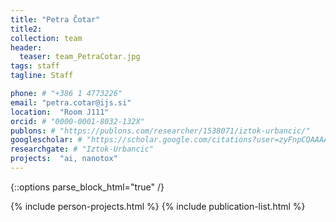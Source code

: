 ```yaml
---
title: "Petra Čotar"
title2: 
collection: team
header:
  teaser: team_PetraCotar.jpg
tags: staff
tagline: Staff

phone: # "+386 1 4773226"
email: "petra.cotar@ijs.si"
location:  "Room J111"
orcid: # "0000-0001-8032-132X"
publons: # "https://publons.com/researcher/1538071/iztok-urbancic/"
googlescholar: # "https://scholar.google.com/citations?user=zyFnpCQAAAAJ"
researchgate: # "Iztok-Urbancic"
projects:  "ai, nanotox"
---
```


{::options parse_block_html="true" /}




{% include person-projects.html %}
{% include publication-list.html %}
